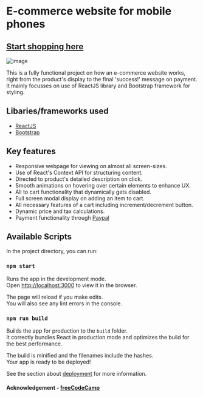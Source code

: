 # E-commerce website for mobile phones

## [Start shopping here](https://phone-store-sa.netlify.app)

![image](https://user-images.githubusercontent.com/81072883/136432078-edab7961-77b2-4554-929d-1922becf0873.png)


This is a fully functional project on how an e-commerce website works, right from the product's display to the final 'success!' message on payment. It mainly focusses on use of ReactJS library and Bootstrap framework for styling.

## Libaries/frameworks used
- [ReactJS](https://github.com/facebook/react)
- [Bootstrap](getbootstrap.com)

## Key features
- Responsive webpage for viewing on almost all screen-sizes.
- Use of React's Context API for structuring content.
- Directed to product's detailed description on click.
- Smooth animations on hovering over certain elements to enhance UX.
- All to cart functionality that dynamically gets disabled.
- Full screen modal display on adding an item to cart.
- All necessary features of a cart including increment/decrement button.
- Dynamic price and tax calculations.
- Payment functionality through [Paypal](https://www.paypal.com/)

## Available Scripts

In the project directory, you can run:
### `npm start`

Runs the app in the development mode.\
Open [http://localhost:3000](http://localhost:3000) to view it in the browser.

The page will reload if you make edits.\
You will also see any lint errors in the console.

### `npm run build`

Builds the app for production to the `build` folder.\
It correctly bundles React in production mode and optimizes the build for the best performance.

The build is minified and the filenames include the hashes.\
Your app is ready to be deployed!

See the section about [deployment](https://facebook.github.io/create-react-app/docs/deployment) for more information.

#### Acknowledgement - [freeCodeCamp](https://www.freecodecamp.org/)


